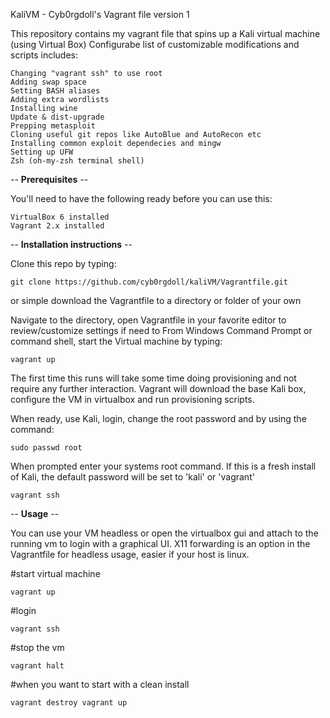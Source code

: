 KaliVM - Cyb0rgdoll's Vagrant file version 1

This repository contains my vagrant file that spins up a Kali virtual machine (using Virtual Box) 
Configurabe list of customizable modifications and scripts includes:

    Changing "vagrant ssh" to use root
    Adding swap space
    Setting BASH aliases
    Adding extra wordlists
    Installing wine
    Update & dist-upgrade
    Prepping metasploit
    Cloning useful git repos like AutoBlue and AutoRecon etc
    Installing common exploit dependecies and mingw
    Setting up UFW
    Zsh (oh-my-zsh terminal shell)

-- **Prerequisites** --

You'll need to have the following ready before you can use this:

    VirtualBox 6 installed
    Vagrant 2.x installed

-- **Installation instructions** --

Clone this repo by typing:
    
`git clone https://github.com/cyb0rgdoll/kaliVM/Vagrantfile.git`
    
or simple download the Vagrantfile to a directory or folder of your own
    
Navigate to the directory, open Vagrantfile in your favorite editor to review/customize settings if need to
From Windows Command Prompt or command shell, start the Virtual machine by typing:
    
   `vagrant up`

The first time this runs will take some time doing provisioning and not require any further interaction. Vagrant will download the base Kali box,     configure the VM in virtualbox and run provisioning scripts. 

When ready, use Kali, login, change the root password and by using the command:
    
  `sudo passwd root`
    
When prompted enter your systems root command. If this is a fresh install of Kali, the default password will be set to 'kali' or 'vagrant'

  `vagrant ssh`

-- **Usage** --

You can use your VM headless or open the virtualbox gui and attach to the running vm to login with a graphical UI.
X11 forwarding is an option in the Vagrantfile for headless usage, easier if your host is linux.

#start virtual machine

`vagrant up`

#login

`vagrant ssh`

#stop the vm

`vagrant halt`

#when you want to start with a clean install

`vagrant destroy
vagrant up`

